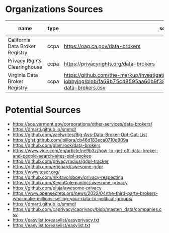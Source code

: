 # Organizations Sources

| name | type | source | updated date |
| --- | --- |  --- | --- |
| California Data Broker Registry | ccpa | https://oag.ca.gov/data-brokers | 06-28-2022 |
| Privacy Rights Clearinghouse | ccpa | https://privacyrights.org/data-brokers | 06-28-2022 |
| Virginia Data Broker Registry | ccpa | https://github.com/the-markup/investigation-data-broker-lobbying/blob/fa69b75c48595aa60b9f382ff06c6656237d94ff/data/data_brokers/vt-data-brokers.csv | 06-28-2022 |


# Potential Sources
- https://sos.vermont.gov/corporations/other-services/data-brokers/
- https://dmarti.github.io/smmd/
- https://github.com/yaelwrites/Big-Ass-Data-Broker-Opt-Out-List
- https://gist.github.com/jpillora/cb46d183eca0710d909a
- https://github.com/glamrock/data-brokers
- https://www.vice.com/en/article/ne9b3z/how-to-get-off-data-broker-and-people-search-sites-pipl-spokeo
- https://github.com/privacyradius/gdpr-tracker
- https://github.com/erichard/awesome-gdpr
- https://www.tosdr.org/
- https://github.com/nikitavoloboev/privacy-respecting
- https://github.com/KevinColemanInc/awesome-privacy
- https://github.com/pluja/awesome-privacy
- https://www.opensecrets.org/news/2022/04/the-third-party-brokers-who-make-millions-selling-your-data-to-political-groups/
- https://dmarti.github.io/smmd/
- https://github.com/caprivacy/caprivacy/blob/master/_data/companies.csv
- https://easylist.to/easylist/easyprivacy.txt
- https://easylist.to/easylist/easylist.txt
